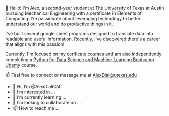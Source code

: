 👋 Hello! I'm Alex, a second-year student at The University of Texas at Austin pursuing Mechanical Engineering with a certificate in Elements of Computing. I'm passionate about leveraging technology to better understand our world and do productive things in it.

I've built several google sheet programs designed to translate data into readable and useful information. Recently, I've discovered there's a career that aligns with this passion!

Currently, I'm focused on my cerificate courses and am also independently completing a [Python for Data Science and Machine Learning Bootcamp Udemy](https://www.udemy.com/course/python-for-data-science-and-machine-learning-bootcamp/) course.




📫 Feel free to connect or message me at AlexDial@utexas.edu




- 👋 Hi, I’m @AlexDial624
- 👀 I’m interested in ...
- 🌱 I’m currently learning ...
- 💞️ I’m looking to collaborate on ...
- 📫 How to reach me ...

<!---
AlexDial624/AlexDial624 is a ✨ special ✨ repository because its `README.md` (this file) appears on your GitHub profile.
You can click the Preview link to take a look at your changes.
--->
